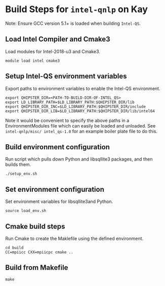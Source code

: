# Build Steps for `intel-qnlp` on Kay

Note: Ensure GCC version 5.1+ is loaded when building `Intel-QS`.

## Load Intel Compiler and Cmake3
Load modules for Intel-2018-u3 and Cmake3.

```
module load intel cmake3
```

## Setup Intel-QS environment variables
Export paths to environment variables to enable the Intel-QS environment.
```
export QHIPSTER_DIR=<PATH-TO-BUILD-DIR-OF-INTEL_QS>
export LD_LIBRARY_PATH=$LD_LIBRARY_PATH:$QHIPSTER_DIR/lib
export QHIPSTER_DIR_INC=$LD_LIBRARY_PATH:$QHIPSTER_DIR/include
export QHIPSTER_DIR_LIB=$LD_LIBRARY_PATH:$QHIPSTER_DIR/lib/intel64
```

Note it would be convenient to specify the above paths in a EnvironmentModules file which can easily be loaded and unloaded. See `intel-qnlp/misc/ intel_qs-1.0` for an example boiler plate file to do this.

## Build environment configuration
Run script which pulls down Python and libsqllite3 packages, and then builds them.
```
./setup_env.sh
```

## Set environment configuration
Set environment variables for libsqllite3and Python.

```
source load_env.sh
```

## Cmake build steps
Run Cmake to create the Maklefile using the defined environment.
```
cd build
CC=mpiicc CXX=mpiicpc cmake ..
```

## Build from Makefile
```
make
```
